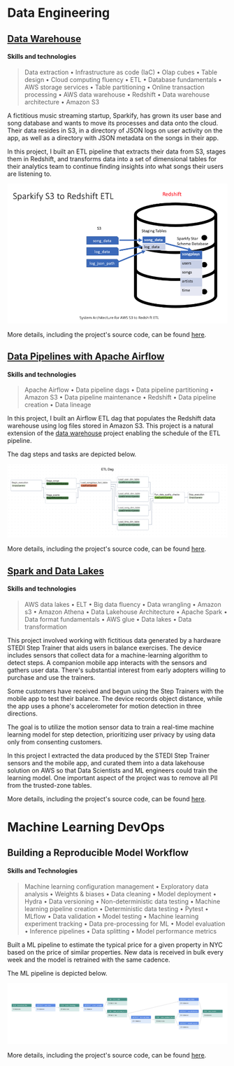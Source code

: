 # Data Engineering

## [Data Warehouse](https://github.com/marcusreaiche/de-udacity-nanodegree-project-03)

#### Skills and technologies
> Data extraction • Infrastructure as code (IaC) • Olap cubes • Table design • Cloud computing fluency • ETL • Database fundamentals • AWS storage services • Table partitioning • Online transaction processing • AWS data warehouse • Redshift • Data warehouse architecture • Amazon S3

A fictitious music streaming startup, Sparkify, has grown its user base and song database and wants to move its processes and data onto the cloud. Their data resides in S3, in a directory of JSON logs on user activity on the app, as well as a directory with JSON metadata on the songs in their app.

In this project, I built an ETL pipeline that extracts their data from S3, stages them in Redshift, and transforms data into a set of dimensional tables for their analytics team to continue finding insights into what songs their users are listening to.

![](assets/sparkify.png)

More details, including the project's source code, can be found [here](https://github.com/marcusreaiche/de-udacity-nanodegree-project-03).

## [Data Pipelines with Apache Airflow](https://github.com/marcusreaiche/de-udacity-nanodegree-project-05)

#### Skills and technologies
> Apache Airflow • Data pipeline dags • Data pipeline partitioning • Amazon S3 • Data pipeline maintenance • Redshift • Data pipeline creation • Data lineage

In this project, I built an Airflow ETL dag that populates the Redshift data warehouse using log files stored in Amazon S3. This project is a natural extension of the [data warehouse](#data-warehouse) project enabling the schedule of the ETL pipeline.

The dag steps and tasks are depicted below.

![](assets/etl_dag.png)

More details, including the project's source code, can be found [here](https://github.com/marcusreaiche/de-udacity-nanodegree-project-05).

## [Spark and Data Lakes](https://github.com/marcusreaiche/de-udacity-nanodegree-project-05)

#### Skills and technologies
> AWS data lakes • ELT • Big data fluency • Data wrangling • Amazon s3 • Amazon Athena • Data Lakehouse Architecture • Apache Spark • Data format fundamentals • AWS glue • Data lakes • Data transformation

This project involved working with fictitious data generated by a hardware STEDI Step Trainer that aids users in balance exercises. The device includes sensors that collect data for a machine-learning algorithm to detect steps. A companion mobile app interacts with the sensors and gathers user data. There's substantial interest from early adopters willing to purchase and use the trainers.

Some customers have received and begun using the Step Trainers with the mobile app to test their balance. The device records object distance, while the app uses a phone's accelerometer for motion detection in three directions.

The goal is to utilize the motion sensor data to train a real-time machine learning model for step detection, prioritizing user privacy by using data only from consenting customers.

In this project I extracted the data produced by the STEDI Step Trainer sensors and the mobile app, and curated them into a data lakehouse solution on AWS so that Data Scientists and ML engineers could train the learning model. One important aspect of the project was to remove all PII from the trusted-zone tables.

More details, including the project's source code, can be found [here](https://github.com/marcusreaiche/de-udacity-nanodegree-project-04).

# Machine Learning DevOps

## Building a Reproducible Model Workflow

#### Skills and Technologies
> Machine learning configuration management • Exploratory data analysis • Weights & biases • Data cleaning • Model deployment • Hydra • Data versioning • Non-deterministic data testing • Machine learning pipeline creation • Deterministic data testing • Pytest • MLflow • Data validation • Model testing • Machine learning experiment tracking • Data pre-processing for ML • Model evaluation • Inference pipelines • Data splitting • Model performance metrics

Built a ML pipeline to estimate the typical price for a given property in NYC based on the price of similar properties. New data is received in bulk every week and the model is retrained with the same cadence.

The ML pipeline is depicted below.

![](./assets/mlops_model_workflow.png)

More details, including the project's source code, can be found [here](https://github.com/marcusreaiche/build-ml-pipeline-for-short-term-rental-prices).